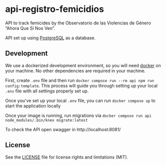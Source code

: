# api-registro-femicidios

API to track femicides by the Observatorio de las Violencias de Género “Ahora
Que Sí Nos Ven”.

API set up using [PostgreSQL](https://www.postgresql.org/) as a database.

## Development

We use a dockerized development environment, so you will need
[docker](https://www.docker.com/) on your machine. No other dependencies are
required in your machine.

First, create `.env` file and then run `docker compose run --rm api npm run config:template`. This process
will guide you through setting up your local `.env` file with all settings
properly set up.

Once you've set up your local `.env` file, you can run `docker compose up` to
start the application locally

Once your image is running, run migrations via `docker compose run api node_modules/.bin/knex migrate:latest`

To check the API open swagger in http://localhost:8081/ 

## License

See the [LICENSE](./LICENSE) file for license rights and limitations (MIT).
